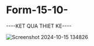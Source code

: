 # Form-15-10-

----KET QUA THIET KE----

![Screenshot 2024-10-15 134826](https://github.com/user-attachments/assets/de01719b-b94a-42cd-b4e3-1e37eb583d79)
